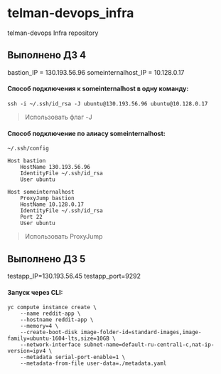 # telman-devops_infra
telman-devops Infra repository

## Выполнено ДЗ 4

bastion_IP = 130.193.56.96
someinternalhost_IP = 10.128.0.17

#### Способ подключения к someinternalhost в одну команду:

```shell script
ssh -i ~/.ssh/id_rsa -J ubuntu@130.193.56.96 ubuntu@10.128.0.17
```

> Использовать флаг -J

#### Способ подключение по алиасу someinternalhost:

```
~/.ssh/config

Host bastion
	HostName 130.193.56.96
	IdentityFile ~/.ssh/id_rsa
	User ubuntu

Host someinternalhost
	ProxyJump bastion
	HostName 10.128.0.17
	IdentityFile ~/.ssh/id_rsa
	Port 22
	User ubuntu
```

> Использовать ProxyJump

## Выполнено ДЗ 5

testapp_IP=130.193.56.45 testapp_port=9292

#### Запуск через CLI:

```shell script
yc compute instance create \
    --name reddit-app \
    --hostname reddit-app \
    --memory=4 \
    --create-boot-disk image-folder-id=standard-images,image-family=ubuntu-1604-lts,size=10GB \
    --network-interface subnet-name=default-ru-central1-c,nat-ip-version=ipv4 \
    --metadata serial-port-enable=1 \
    --metadata-from-file user-data=./metadata.yaml
```

